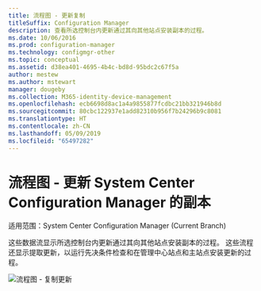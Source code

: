 ```yaml
---
title: 流程图 - 更新复制
titleSuffix: Configuration Manager
description: 查看所选控制台内更新通过其向其他站点安装副本的过程。
ms.date: 10/06/2016
ms.prod: configuration-manager
ms.technology: configmgr-other
ms.topic: conceptual
ms.assetid: d38ea401-4695-4b4c-bd8d-95bdc2c67f5a
author: mestew
ms.author: mstewart
manager: dougeby
ms.collection: M365-identity-device-management
ms.openlocfilehash: ecb6698d8ac1a4a9855877fcdbc21bb321946b8d
ms.sourcegitcommit: 80cbc122937e1add82310b956f7b24296b9c8081
ms.translationtype: HT
ms.contentlocale: zh-CN
ms.lasthandoff: 05/09/2019
ms.locfileid: "65497282"
---
```

# <a name="flowchart---update-replication-for-system-center-configuration-manager"></a>流程图 - 更新 System Center Configuration Manager 的副本

适用范围：System Center Configuration Manager (Current Branch)

这些数据流显示所选控制台内更新通过其向其他站点安装副本的过程。 这些流程还显示提取更新，以运行先决条件检查和在管理中心站点和主站点安装更新的过程。  

 ![流程图 - 复制更新](media/Flowchart---Replicate-updates.png)  
